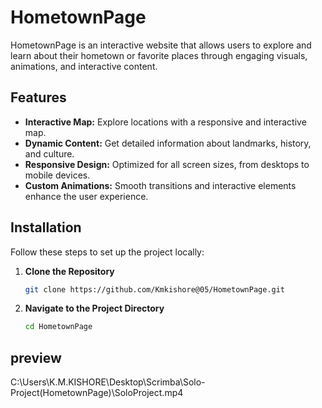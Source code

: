 # HometownPage

HometownPage is an interactive website that allows users to explore and learn about their hometown or favorite places through engaging visuals, animations, and interactive content.

## Features

- **Interactive Map:** Explore locations with a responsive and interactive map.
- **Dynamic Content:** Get detailed information about landmarks, history, and culture.
- **Responsive Design:** Optimized for all screen sizes, from desktops to mobile devices.
- **Custom Animations:** Smooth transitions and interactive elements enhance the user experience.

## Installation

Follow these steps to set up the project locally:

1. **Clone the Repository**
   ```bash
   git clone https://github.com/Kmkishore@05/HometownPage.git
   ```

2. **Navigate to the Project Directory**
   ```bash
   cd HometownPage
   ```
## preview
C:\Users\K.M.KISHORE\Desktop\Scrimba\Solo-Project(HometownPage)\SoloProject.mp4










